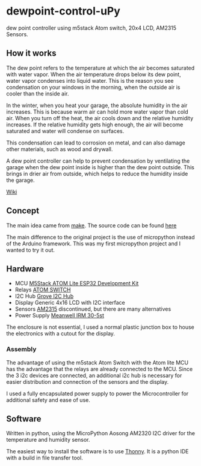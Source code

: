 # dewpoint-control-uPy
dew point controller using m5stack Atom switch, 20x4 LCD, AM2315 Sensors.

## How it works
The dew point refers to the temperature at which the air becomes saturated with water vapor. When the air temperature drops below its dew point, water vapor condenses into liquid water. This is the reason you see condensation on your windows in the morning, when the outside air is cooler than the inside air.

In the winter, when you heat your garage, the absolute humidity in the air increases. This is because warm air can hold more water vapor than cold air. When you turn off the heat, the air cools down and the relative humidity increases. If the relative humidity gets high enough, the air will become saturated and water will condense on surfaces.

This condensation can lead to corrosion on metal, and can also damage other materials, such as wood and drywall.

A dew point controller can help to prevent condensation by ventilating the garage when the dew point inside is higher than the dew point outside. This brings in drier air from outside, which helps to reduce the humidity inside the garage.

[Wiki](https://en.wikipedia.org/wiki/Dew_point)

## Concept
The main idea came from [make](https://www.heise.de/select/make/2022/1/2135511212557842576). The source code can be found [here](https://github.com/MakeMagazinDE/Taupunktluefter)

The main difference to the original project is the use of micropython instead of the Arduino framework. This was my first micropython project and I wanted to try it out.

## Hardware
- MCU [M5Stack ATOM Lite ESP32 Development Kit](https://shop.m5stack.com/products/atom-lite-esp32-development-kit)
- Relays [ATOM SWITCH](https://shop.m5stack.com/products/atom-hub-switch-kit) 
- I2C Hub [Grove I2C Hub](https://wiki.seeedstudio.com/Grove-8-Channel-I2C-Multiplexer-I2C-Hub-TCA9548A/)
- Display Generic 4x16 LCD with I2C interface
- Sensors [AM2315](https://www.adafruit.com/product/1293) discontinued, but there are many alternatives
- Power Supply [Meanwell IRM 30-5st](https://www.meanwell-web.com/en-gb/ac-dc-single-output-encapsulated-power-supply-irm--30--5st)

The enclosure is not essential, I used a normal plastic junction box to house the electronics with a cutout for the display. 

### Assembly
The advantage of using the m5stack Atom Switch with the Atom lite MCU has the advantage that the relays are already connected to the MCU. 
Since the 3 i2c devices are connected, an additional i2c hub is necessary for easier distribution and connection of the sensors and the display.

I used a fully encapsulated power supply to power the Microcontroller for additional safety and ease of use. 

## Software
Written in python, using the MicroPython Aosong AM2320 I2C driver for the temperature and humidity sensor.

The easiest way to install the software is to use [Thonny](https://thonny.org/). It is a python IDE with a build in file transfer tool.


